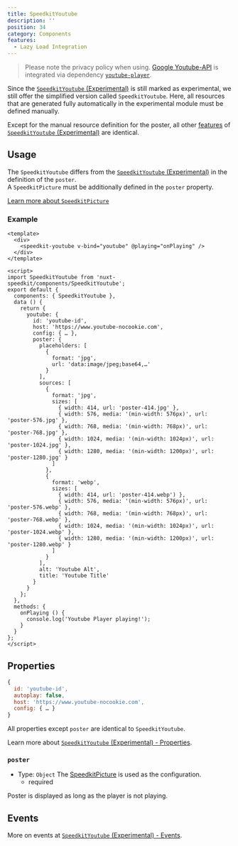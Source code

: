 ```yaml
---
title: SpeedkitYoutube
description: ''
position: 34
category: Components
features:
  - Lazy Load Integration
---
```

> Please note the privacy policy when using. [Google Youtube-API](https://developers.google.com/youtube/v3) is integrated via dependency [`youtube-player`](https://www.npmjs.com/package/youtube-player).

Since the [`SpeedkitYoutube` (Experimental)](/components/experimental-speedkit-youtube) is still marked as experimental, we still offer the simplified version called `SpeedkitYoutube`. Here, all resources that are generated fully automatically in the experimental module must be defined manually.

Except for the manual resource definition for the poster, all other [features](/components/experimental-speedkit-youtube#features) of [`SpeedkitYoutube` (Experimental)](/components/experimental-speedkit-youtube) are identical.

## Usage
The `SpeedkitYoutube` differs from the [`SpeedkitYoutube` (Experimental)](/components/experimental-speedkit-youtube) in the definition of the `poster`.  
A `SpeedkitPicture` must be additionally defined in the `poster` property.

[Learn more about `SpeedkitPicture`](/components/speedkit-picture)

### Example

````vue
<template>
  <div>
    <speedkit-youtube v-bind="youtube" @playing="onPlaying" />
  </div>
</template>

<script>
import SpeedkitYoutube from 'nuxt-speedkit/components/SpeedkitYoutube';
export default {
  components: { SpeedkitYoutube },
  data () {
    return {
      youtube: {
        id: 'youtube-id',
        host: 'https://www.youtube-nocookie.com',
        config: { … },
        poster: {
          placeholders: [
            {
              format: 'jpg',
              url: 'data:image/jpeg;base64,…'
            }
          ],
          sources: [
            {
              format: 'jpg',
              sizes: [
                { width: 414, url: 'poster-414.jpg' },
                { width: 576, media: '(min-width: 576px)', url: 'poster-576.jpg' },
                { width: 768, media: '(min-width: 768px)', url: 'poster-768.jpg' },
                { width: 1024, media: '(min-width: 1024px)', url: 'poster-1024.jpg' },
                { width: 1280, media: '(min-width: 1200px)', url: 'poster-1280.jpg' }
              ]
            },
            {
              format: 'webp',
              sizes: [
                { width: 414, url: 'poster-414.webp') },
                { width: 576, media: '(min-width: 576px)', url: 'poster-576.webp' },
                { width: 768, media: '(min-width: 768px)', url: 'poster-768.webp' },
                { width: 1024, media: '(min-width: 1024px)', url: 'poster-1024.webp' },
                { width: 1280, media: '(min-width: 1200px)', url: 'poster-1280.webp' }
              ]
            }
          ],
          alt: 'Youtube Alt',
          title: 'Youtube Title'
        }
      }
    };
  },
  methods: {
    onPlaying () {
      console.log('Youtube Player playing!');
    }
  }
};
</script>
````
## Properties

````js
{
  id: 'youtube-id',
  autoplay: false,
  host: 'https://www.youtube-nocookie.com',
  config: { … }
}
````

All properties except `poster` are identical to `SpeedkitYoutube`.

Learn more about [`SpeedkitYoutube` (Experimental) - Properties](/components/experimental-speedkit-youtube#events).

### `poster`
- Type: `Object` The [SpeedkitPicture](/components/speedkit-picture) is used as the configuration.
  - <badge>required</badge>

Poster is displayed as long as the player is not playing.

## Events

More on events at [`SpeedkitYoutube` (Experimental) - Events](/components/experimental-speedkit-youtube#events).
